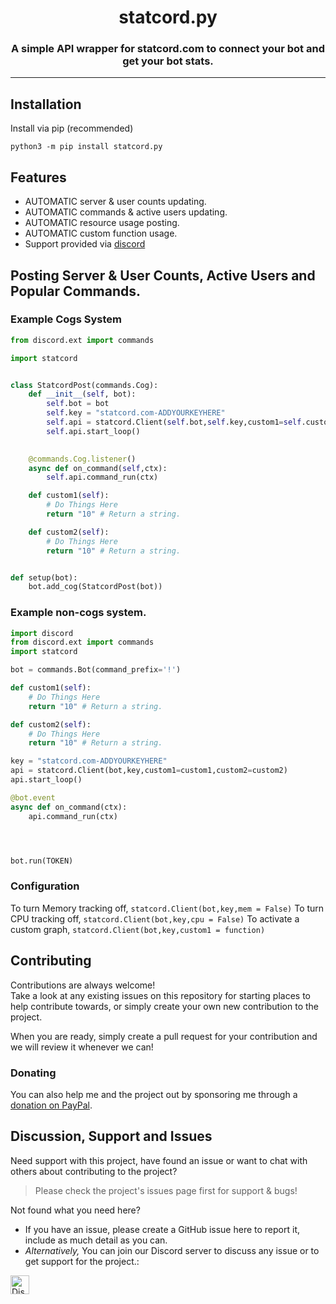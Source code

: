 <!-- Source: https://github.com/MattIPv4/template/blob/master/README.md -->

<!-- Title -->
<h1 align="center" id="statcordpy">
    statcord.py
</h1>

<!-- Tag line --> 
<h3 align="center">A simple API wrapper for statcord.com  to connect your bot and get your bot stats.</h3>



----

<!-- Content -->
## Installation

Install via pip (recommended)

```Shell
python3 -m pip install statcord.py
```

## Features

* AUTOMATIC server & user counts updating.
* AUTOMATIC commands & active users updating.
* AUTOMATIC resource usage posting.
* AUTOMATIC custom function usage.
* Support provided via [discord](https://statcord.com/discord)

## Posting Server & User Counts, Active Users and Popular Commands.

### Example Cogs System

```Python
from discord.ext import commands

import statcord


class StatcordPost(commands.Cog):
    def __init__(self, bot):
        self.bot = bot
        self.key = "statcord.com-ADDYOURKEYHERE"
        self.api = statcord.Client(self.bot,self.key,custom1=self.custom1,custom2=self.custom2)
        self.api.start_loop()
        

    @commands.Cog.listener()
    async def on_command(self,ctx):
        self.api.command_run(ctx)

    def custom1(self):
        # Do Things Here
        return "10" # Return a string.

    def custom2(self):
        # Do Things Here
        return "10" # Return a string.


def setup(bot):
    bot.add_cog(StatcordPost(bot))

```

### Example non-cogs system.
```Python
import discord
from discord.ext import commands
import statcord 

bot = commands.Bot(command_prefix='!')

def custom1(self):
    # Do Things Here
    return "10" # Return a string.

def custom2(self):
    # Do Things Here
    return "10" # Return a string.

key = "statcord.com-ADDYOURKEYHERE"
api = statcord.Client(bot,key,custom1=custom1,custom2=custom2)
api.start_loop()

@bot.event
async def on_command(ctx):
    api.command_run(ctx)




bot.run(TOKEN)
```
### Configuration
To turn Memory tracking off, `statcord.Client(bot,key,mem = False)`
To turn CPU tracking off, `statcord.Client(bot,key,cpu = False)`
To activate a custom graph, `statcord.Client(bot,key,custom1 = function)`

## Contributing

Contributions are always welcome!\
Take a look at any existing issues on this repository for starting places to help contribute towards, or simply create your own new contribution to the project.

When you are ready, simply create a pull request for your contribution and we will review it whenever we can!

### Donating

You can also help me and the project out by sponsoring me through a [donation on PayPal](http://paypal.me/labdiscord).


<!-- Discussion & Support -->
## Discussion, Support and Issues

Need support with this project, have found an issue or want to chat with others about contributing to the project?
> Please check the project's issues page first for support & bugs!

Not found what you need here?

* If you have an issue, please create a GitHub issue here to report it, include as much detail as you can.
* _Alternatively,_ You can join our Discord server to discuss any issue or to get support for the project.:

<a href="http://statcord.com/discord" target="_blank">
    <img src="https://discordapp.com/api/guilds/608711879858192479/embed.png" alt="Discord" height="30">
</a>
